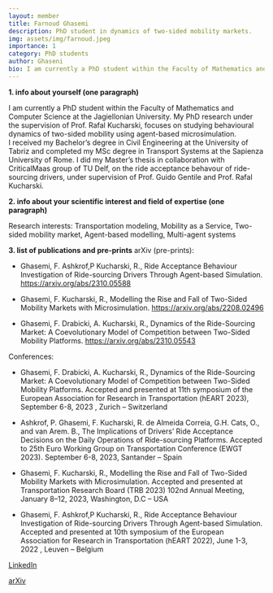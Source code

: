 ```yaml
---
layout: member
title: Farnoud Ghasemi
description: PhD student in dynamics of two-sided mobility markets.
img: assets/img/farnoud.jpeg
importance: 1
category: PhD students
author: Ghaseni
bio: I am currently a PhD student within the Faculty of Mathematics and Computer Science at the Jagiellonian University. My PhD research under the supervision of Prof. Rafal Kucharski, focuses on studying behavioural dynamics of two-sided mobility using agent-based microsimulation
---
```


**1. info about yourself (one paragraph)**

I am currently a PhD student within the Faculty of Mathematics and Computer Science at the Jagiellonian University. My PhD research under the supervision of Prof. Rafal Kucharski, focuses on studying behavioural dynamics of two-sided mobility using agent-based microsimulation.  
I received my Bachelor’s degree in Civil Engineering at the University of Tabriz and completed my MSc degree in Transport Systems at the Sapienza University of Rome. I did my Master’s thesis in collaboration with CriticalMaas group of TU Delf, on the ride acceptance behavour of ride-sourcing drivers, under supervision of Prof. Guido Gentile and Prof. Rafal Kucharski. 

**2. info about your scientific interest and field of expertise (one paragraph)**

Research interests: Transportation modeling, Mobility as a Service, Two-sided mobility market, Agent-based modelling, Multi-agent systems 

**3. list of publications and pre-prints**
arXiv (pre-prints): 
+ Ghasemi, F. Ashkrof,P Kucharski, R., Ride Acceptance Behaviour Investigation of Ride-sourcing Drivers Through Agent-based Simulation. https://arxiv.org/abs/2310.05588 

+ Ghasemi, F. Kucharski, R., Modelling the Rise and Fall of Two-Sided Mobility Markets with Microsimulation. https://arxiv.org/abs/2208.02496 

+ Ghasemi, F. Drabicki, A. Kucharski, R., Dynamics of the Ride-Sourcing Market: A Coevolutionary Model of Competition between Two-Sided Mobility Platforms. https://arxiv.org/abs/2310.05543 

Conferences: 
+ Ghasemi, F. Drabicki, A. Kucharski, R., Dynamics of the Ride-Sourcing Market: A Coevolutionary Model of Competition between Two-Sided Mobility Platforms. Accepted and presented at 11th symposium of the European Association for Research in Transportation (hEART 2023), September 6-8, 2023 , Zurich – Switzerland 

+ Ashkrof, P. Ghasemi, F. Kucharski, R. de Almeida Correia, G.H. Cats, O., and van Arem. B., The Implications of Drivers’ Ride Acceptance Decisions on the Daily Operations of Ride-sourcing Platforms. Accepted to 25th Euro Working Group on Transportation Conference (EWGT 2023). September 6-8, 2023, Santander – Spain 

+ Ghasemi, F. Kucharski, R., Modelling the Rise and Fall of Two-Sided Mobility Markets with Microsimulation. Accepted and presented at Transportation Research Board (TRB 2023) 102nd Annual Meeting, January 8–12, 2023, Washington, D.C – USA  

+ Ghasemi, F. Ashkrof,P Kucharski, R., Ride Acceptance Behaviour Investigation of Ride-sourcing Drivers Through Agent-based Simulation. Accepted and presented at 10th symposium of the European Association for Research in Transportation (hEART 2022), June 1-3, 2022  , Leuven – Belgium 


[LinkedIn](https://www.linkedin.com/in/farnoud-ghasemi-ab9903178)

[arXiv](https://arxiv.org/search/cs?searchtype=author&query=Ghasemi,+F)
